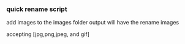 ### quick rename script

add images to the images folder
output will have the rename images

accepting [jpg,png,jpeg, and gif]
